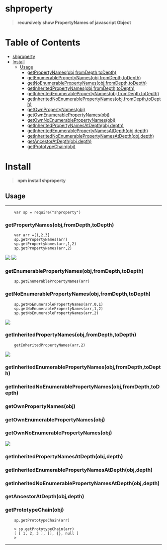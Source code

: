 # shproperty
>__recursively show PropertyNames of javascript Object__



Table of Contents
=================


   * [shproperty](#shproperty)
   * [Install](#install)
      * [Usage](#usage)
         * [getPropertyNames(obj,fromDepth,toDepth)](#getpropertynamesobjfromdepthtodepth)
         * [getEnumerablePropertyNames(obj,fromDepth,toDepth)](#getenumerablepropertynamesobjfromdepthtodepth)
         * [getNoEnumerablePropertyNames(obj,fromDepth,toDepth)](#getnoenumerablepropertynamesobjfromdepthtodepth)
         * [getInheritedPropertyNames(obj,fromDepth,toDepth)](#getinheritedpropertynamesobjfromdepthtodepth)
         * [getInheritedEnumerablePropertyNames(obj,fromDepth,toDepth)](#getinheritedenumerablepropertynamesobjfromdepthtodepth)
         * [getInheritedNoEnumerablePropertyNames(obj,fromDepth,toDepth)](#getinheritednoenumerablepropertynamesobjfromdepthtodepth)
         * [getOwnPropertyNames(obj)](#getownpropertynamesobj)
         * [getOwnEnumerablePropertyNames(obj)](#getownenumerablepropertynamesobj)
         * [getOwnNoEnumerablePropertyNames(obj)](#getownnoenumerablepropertynamesobj)
         * [getInheritedPropertyNamesAtDepth(obj,depth)](#getinheritedpropertynamesatdepthobjdepth)
         * [getInheritedEnumerablePropertyNamesAtDepth(obj,depth)](#getinheritedenumerablepropertynamesatdepthobjdepth)
         * [getInheritedNoEnumerablePropertyNamesAtDepth(obj,depth)](#getinheritednoenumerablepropertynamesatdepthobjdepth)
         * [getAncestorAtDepth(obj,depth)](#getancestoratdepthobjdepth)
         * [getPrototypeChain(obj)](#getprototypechainobj)


# Install

>__npm install shproperty__


## Usage
-------------------------------------------------------

        var sp = require("shproperty")

### getPropertyNames(obj,fromDepth,toDepth)
    
        var arr =[1,2,3]
        sp.getPropertyNames(arr)
        sp.getPropertyNames(arr,1,2)
        sp.getPropertyNames(arr,2)
        
        
![](/IMAGES/getPropertyNames.0.PNG)
![](/IMAGES/getPropertyNames.1.PNG)  

### getEnumerablePropertyNames(obj,fromDepth,toDepth) 

        sp.getEnumerablePropertyNames(arr)

### getNoEnumerablePropertyNames(obj,fromDepth,toDepth)

        sp.getNoEnumerablePropertyNames(arr,0,1)
        sp.getNoEnumerablePropertyNames(arr,1,2)
        sp.getNoEnumerablePropertyNames(arr,2)        


![](/IMAGES/getEnum.0.PNG)


### getInheritedPropertyNames(obj,fromDepth,toDepth)

        getInheritedPropertyNames(arr,2)

![](/IMAGES/getInherited.0.PNG)

### getInheritedEnumerablePropertyNames(obj,fromDepth,toDepth)

### getInheritedNoEnumerablePropertyNames(obj,fromDepth,toDepth)


### getOwnPropertyNames(obj)

### getOwnEnumerablePropertyNames(obj)

### getOwnNoEnumerablePropertyNames(obj)

![](/IMAGES/getOwn.0.PNG)


### getInheritedPropertyNamesAtDepth(obj,depth)

### getInheritedEnumerablePropertyNamesAtDepth(obj,depth)

### getInheritedNoEnumerablePropertyNamesAtDepth(obj,depth)

### getAncestorAtDepth(obj,depth)

### getPrototypeChain(obj)

        sp.getPrototypeChain(arr)

        > sp.getPrototypeChain(arr)
        [ [ 1, 2, 3 ], [], {}, null ]
        >

----------------------------------------------



